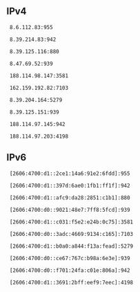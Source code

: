## IPv4
```
 8.6.112.83:955
```
```
 8.39.214.83:942
```
```
 8.39.125.116:880
```
```
 8.47.69.52:939
```
```
 188.114.98.147:3581
```
```
 162.159.192.82:7103
```
```
 8.39.204.164:5279
```
```
 8.39.125.151:939
```
```
 188.114.97.145:942
```
```
 188.114.97.203:4198
```

## IPv6
```
 [2606:4700:d1::2ce1:14a6:91e2:6fdd]:955
```
```
 [2606:4700:d1::397d:6ae0:1fb1:ff1f]:942
```
```
 [2606:4700:d1::afc9:da28:2851:c1b1]:880
```
```
 [2606:4700:d0::9021:48e7:7ff8:5fcd]:939
```
```
 [2606:4700:d1::c031:f5e2:e24b:0c75]:3581
```
```
 [2606:4700:d0::3adc:4669:9134:c165]:7103
```
```
 [2606:4700:d1::b0a0:a844:f13a:fead]:5279
```
```
 [2606:4700:d0::ce67:767c:b98a:6e3e]:939
```
```
 [2606:4700:d0::f701:24fa:c01e:806a]:942
```
```
 [2606:4700:d1::3691:2bff:eef9:7eec]:4198
```
